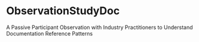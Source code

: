 # ObservationStudyDoc
A Passive Participant Observation with Industry Practitioners to Understand Documentation Reference Patterns
